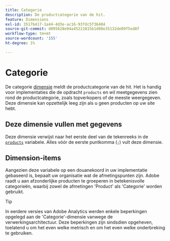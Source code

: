 ```yaml
---
title: Categorie
description: De productcategorie van de hit.
feature: Dimensions
exl-id: 3517b417-1a44-4d3e-ac16-93fdc5f36404
source-git-commit: d095628e94a45221815b1d08e35132de09f5ed8f
workflow-type: tm+mt
source-wordcount: '155'
ht-degree: 1%

---
```


# Categorie

De categorie [dimensie](overview.md) meldt de productcategorie van de hit. Het is handig voor implementaties die de opdracht `products` en wil meetgegevens zien rond de productcategorie, zoals topverkopers of de meeste weergegeven. Deze dimensie kan opzettelijk leeg zijn als u geen producten op uw site hebt.

## Deze dimensie vullen met gegevens

Deze dimensie verwijst naar het eerste deel van de tekenreeks in de [`products`](/help/implement/vars/page-vars/products.md) variabele. Alles vóór de eerste puntkomma (`;`) vult deze dimensie.

## Dimension-items

Aangezien deze variabele op een douanekoord in uw implementatie gebaseerd is, bepaalt uw organisatie wat de afmetingspunten zijn. Adobe raadt u aan afzonderlijke producten te groeperen in betekenisvolle categorieën, waarbij zowel de afmetingen &#39;Product&#39; als &#39;Categorie&#39; worden gebruikt.

>[!TIP]
>
>In eerdere versies van Adobe Analytics werden enkele beperkingen opgelegd aan de &#39;Categorie&#39;-dimensie vanwege de verwerkingsarchitectuur. Deze beperkingen zijn sindsdien opgeheven, toelatend u om het even welke metrisch en om het even welke onderbreking te gebruiken.
